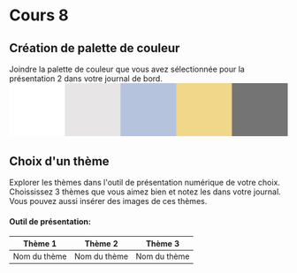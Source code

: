 # Cours 8
## Création de palette de couleur
Joindre la palette de couleur que vous avez sélectionnée pour la présentation 2 dans votre journal de bord.   
![palette](Images/palette.PNG)
## Choix d'un thème 
Explorer les thèmes dans l'outil de présentation numérique de votre choix. Choississez 3 thèmes que vous aimez bien et notez les dans votre journal. Vous pouvez aussi insérer des images de ces thèmes. 

#### Outil de présentation:    
Thème 1 | Thème 2 | Thème 3
--| -- | --
Nom du thème  | Nom du thème | Nom du thème 
